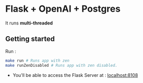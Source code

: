 # Flask + OpenAI + Postgres
It runs **multi-threaded**

## Getting started
Run :
```bash
make run # Runs app with zen
make runZenDisabled # Runs app with zen disabled.
```

- You'll be able to access the Flask Server at : [localhost:8108](http://localhost:8090)

